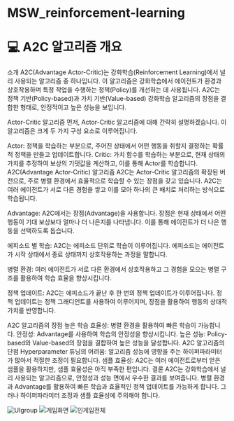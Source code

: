 # MSW_reinforcement-learning


# 💻 A2C 알고리즘 개요

소개
A2C(Advantage Actor-Critic)는 강화학습(Reinforcement Learning)에서 널리 사용되는 알고리즘 중 하나입니다. 이 알고리즘은 강화학습에서 에이전트가 환경과 상호작용하며 특정 작업을 수행하는 정책(Policy)를 개선하는 데 사용됩니다. A2C는 정책 기반(Policy-based)과 가치 기반(Value-based) 강화학습 알고리즘의 장점을 결합한 형태로, 안정적이고 높은 성능을 보입니다.

Actor-Critic 알고리즘
먼저, Actor-Critic 알고리즘에 대해 간략히 설명하겠습니다. 이 알고리즘은 크게 두 가지 구성 요소로 이루어집니다.

Actor: 정책을 학습하는 부분으로, 주어진 상태에서 어떤 행동을 취할지 결정하는 확률적 정책을 만들고 업데이트합니다.
Critic: 가치 함수를 학습하는 부분으로, 현재 상태의 가치를 추정하여 보상의 기댓값을 계산하고, 이를 통해 Actor를 학습합니다.
A2C(Advantage Actor-Critic) 알고리즘
A2C는 Actor-Critic 알고리즘의 확장된 버전으로, 주로 병렬 환경에서 효율적으로 학습할 수 있는 장점을 갖고 있습니다. A2C는 여러 에이전트가 서로 다른 경험을 쌓고 이를 모아 하나의 큰 배치로 처리하는 방식으로 학습됩니다.

Advantage: A2C에서는 장점(Advantage)을 사용합니다. 장점은 현재 상태에서 어떤 행동이 기대 보상보다 얼마나 더 나은지를 나타냅니다. 이를 통해 에이전트가 더 나은 행동을 선택하도록 돕습니다.

에피소드 별 학습: A2C는 에피소드 단위로 학습이 이루어집니다. 에피소드는 에이전트가 시작 상태에서 종료 상태까지 상호작용하는 과정을 말합니다.

병렬 환경: 여러 에이전트가 서로 다른 환경에서 상호작용하고 그 경험을 모으는 병렬 구조를 활용하여 학습 효율을 향상시킵니다.

정책 업데이트: A2C는 에피소드가 끝난 후 한 번의 정책 업데이트가 이루어집니다. 정책 업데이트는 정책 그래디언트를 사용하여 이루어지며, 장점을 활용하여 행동의 상대적 가치를 반영합니다.

A2C 알고리즘의 장점
높은 학습 효율성: 병렬 환경을 활용하여 빠른 학습이 가능합니다.
안정성: Advantage를 사용하여 학습의 안정성을 향상시킵니다.
높은 성능: Policy-based와 Value-based의 장점을 결합하여 높은 성능을 달성합니다.
A2C 알고리즘의 단점
Hyperparameter 튜닝의 어려움: 알고리즘 성능에 영향을 주는 하이퍼파라미터가 많아서 적절한 조정이 필요합니다.
샘플 효율성: A2C는 여러 에이전트로부터 얻은 샘플을 활용하지만, 샘플 효율성은 아직 부족한 편입니다.
결론
A2C는 강화학습에서 널리 사용되는 알고리즘으로, 안정성과 성능 면에서 우수한 결과를 보여줍니다. 병렬 환경과 Advantage를 활용하여 빠른 학습과 효율적인 정책 업데이트를 가능하게 합니다. 그러나 하이퍼파라미터 조정과 샘플 효율성에 주의해야 합니다.


![UIgroup](https://github.com/ilovegalio/MSW_reinforcement-learning/assets/77008882/95ad9fdb-6af2-4450-8f73-a8acb73e0a40)
![게임화면](https://github.com/ilovegalio/MSW_reinforcement-learning/assets/77008882/562ee366-9e2a-4b57-8c04-feaf9c8df9f5)
![인게임전체](https://github.com/ilovegalio/MSW_reinforcement-learning/assets/77008882/8c233955-5bab-48d3-a0de-5a62250543e7)


